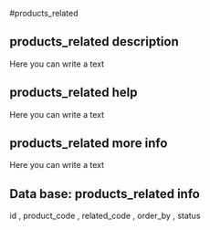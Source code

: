 #products_related
## products_related description
Here you can write a text

## products_related help
Here you can write a text

## products_related more info
Here you can write a text

## Data base: products_related info
id , 
  product_code , 
  related_code , 
  order_by , 
  status 
  
